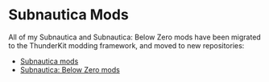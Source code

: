 # Subnautica Mods
All of my Subnautica and Subnautica: Below Zero mods have been migrated to the ThunderKit modding framework, and moved to new repositories:

- [Subnautica mods](https://github.com/mroshaw/SubnauticaThunderKitMods)
- [Subnautica: Below Zero mods](https://github.com/mroshaw/BelowZeroThunderKitMods)
